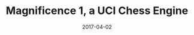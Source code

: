 ---
title: Magnificence 1, a UCI Chess Engine
slug: magnificence
cover: ./magnificence-1-cover.jpg
date: 2017-04-02
tags:
    - cpp
    - chess
    - games
description: >
    A UCI Chess Engine with an estimated ELO of 2000. This was my first larger C++ project made back in 2017 together with Harald Bjurulf. It uses an Alpha Beta Search with transposition tables and various other optimizations. The Board representation uses a Bitboard with a move generation speed similar to Stockfish.
aim: >
    The aim of this project was to implement a functional UCI Chess Engine using Bitboards as well as collaborate together with Harald Bjurulf on our first larger C++ project.
github: https://github.com/wsandst/magnificence-chess
authors: 
    - William Sandström
    - Harald Bjurulf
---